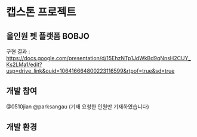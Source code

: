 # 캡스톤 프로젝트

## 올인원 펫 플랫폼 BOBJO
구현 결과 : https://docs.google.com/presentation/d/15EhzNTp1JdWkBd9qNnsH2CUY_Ks2LMa1/edit?usp=drive_link&ouid=106416664800223116599&rtpof=true&sd=true

## 개발 참여
@0510jian @parksangau (기재 요청한 인원만 기재하였습니다)

## 개발 환경
